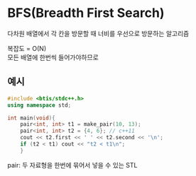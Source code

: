 # BFS(Breadth First Search)
다차원 배열에서 각 칸을 방문할 때 너비를 우선으로 방문하는 알고리즘

복잡도 = O(N)  
모든 배열에 한번씩 들어가야하므로

## 예시
```c++
#include <btis/stdc++.h>
using namespace std;

int main(void){
    pair<int, int> t1 = make_pair(10, 13);
    pair<int, int> t2 = {4, 6}; // c++11
    cout << t2.first << ' ' << t2.second << '\n';
    if (t2 < t1) cout << "t2 < t1\n";
    }
```
pair: 두 자료형을 한번에 묶어서 넣을 수 있는 STL
